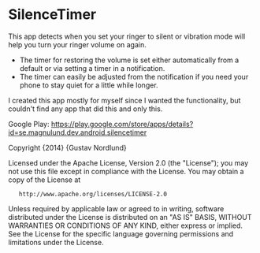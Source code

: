 SilenceTimer
===========

This app detects when you set your ringer to silent or vibration mode will help you turn your ringer volume on again. 

- The timer for restoring the volume is set either automatically from a default or via setting a timer in a notification. 
- The timer can easily be adjusted from the notification if you need your phone to stay quiet for a little while longer.

I created this app mostly for myself since I wanted the functionality, but couldn't find any app that did this and only this.


Google Play: https://play.google.com/store/apps/details?id=se.magnulund.dev.android.silencetimer

Copyright {2014} {Gustav Nordlund}

   Licensed under the Apache License, Version 2.0 (the "License");
   you may not use this file except in compliance with the License.
   You may obtain a copy of the License at

       http://www.apache.org/licenses/LICENSE-2.0

   Unless required by applicable law or agreed to in writing, software
   distributed under the License is distributed on an "AS IS" BASIS,
   WITHOUT WARRANTIES OR CONDITIONS OF ANY KIND, either express or implied.
   See the License for the specific language governing permissions and
   limitations under the License.
